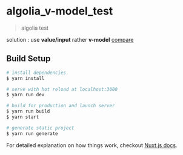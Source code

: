 # algolia_v-model_test

> algolia test

solution : use **value/input** rather **v-model**
[compare](https://github.com/amicohn/algolia_v-model_test/commit/edc62e1b215b12fdcbcdada71596b1b42a7f2b74#diff-38859641a51a06ca238e305bc50af5c4)

## Build Setup

``` bash
# install dependencies
$ yarn install

# serve with hot reload at localhost:3000
$ yarn run dev

# build for production and launch server
$ yarn run build
$ yarn start

# generate static project
$ yarn run generate
```

For detailed explanation on how things work, checkout [Nuxt.js docs](https://nuxtjs.org).
